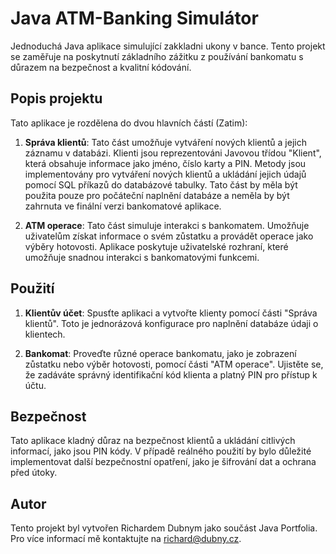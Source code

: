 # Java ATM-Banking Simulátor

Jednoduchá Java aplikace simulující zakkladni ukony v bance. Tento projekt se zaměřuje na poskytnutí základního zážitku z používání bankomatu s důrazem na bezpečnost a kvalitní kódování.

## Popis projektu

Tato aplikace je rozdělena do dvou hlavních částí (Zatim):

1. **Správa klientů**: Tato část umožňuje vytváření nových klientů a jejich záznamu v databázi. Klienti jsou reprezentováni Javovou třídou "Klient", která obsahuje informace jako jméno, číslo karty a PIN. Metody jsou implementovány pro vytváření nových klientů a ukládání jejich údajů pomocí SQL příkazů do databázové tabulky. Tato část by měla být použita pouze pro počáteční naplnění databáze a neměla by být zahrnuta ve finální verzi bankomatové aplikace.

2. **ATM operace**: Tato část simuluje interakci s bankomatem. Umožňuje uživatelům získat informace o svém zůstatku a provádět operace jako výběry hotovosti. Aplikace poskytuje uživatelské rozhraní, které umožňuje snadnou interakci s bankomatovými funkcemi.

## Použití

1. **Klientův účet**: Spusťte aplikaci a vytvořte klienty pomocí části "Správa klientů". Toto je jednorázová konfigurace pro naplnění databáze údaji o klientech.

2. **Bankomat**: Proveďte různé operace bankomatu, jako je zobrazení zůstatku nebo výběr hotovosti, pomocí části "ATM operace". Ujistěte se, že zadáváte správný identifikační kód klienta a platný PIN pro přístup k účtu.

## Bezpečnost

Tato aplikace kladný důraz na bezpečnost klientů a ukládání citlivých informací, jako jsou PIN kódy. V případě reálného použití by bylo důležité implementovat další bezpečnostní opatření, jako je šifrování dat a ochrana před útoky.

## Autor

Tento projekt byl vytvořen Richardem Dubnym jako součást Java Portfolia. Pro více informací mě kontaktujte na richard@dubny.cz.

